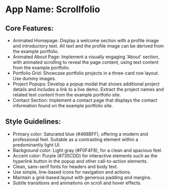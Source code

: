 # **App Name**: Scrollfolio

## Core Features:

- Animated Homepage: Display a welcome section with a profile image and introductory text. All text and the profile image can be derived from the example portfolio.
- Animated About Page: Implement a visually engaging 'About' section, with animated scrolling to reveal the page content, using text content from the example portfolio.
- Portfolio Grid: Showcase portfolio projects in a three-card row layout. Use dummy images.
- Project Popups: Develop a popup modal that shows additional project details and includes a link to a live demo. Extract the project names and related text content from the example portfolio site.
- Contact Section: Implement a contact page that displays the contact information found on the example portfolio site.

## Style Guidelines:

- Primary color: Saturated blue (#468BFF), offering a modern and professional feel. Suitable as a contrasting element within a predominantly light UI.
- Background color: Light gray (#F0F4F8), for a clean and spacious feel.
- Accent color: Purple (#735CDD) for interactive elements such as the hyperlink button in the popup and other call-to-action elements.
- Clean, sans-serif fonts for headers and body text.
- Use simple, line-based icons for navigation and actions.
- Maintain a grid-based layout with generous padding and margins.
- Subtle transitions and animations on scroll and hover effects.